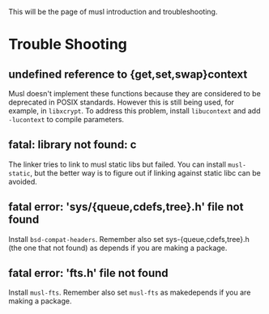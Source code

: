 This will be the page of musl introduction and troubleshooting.

# Trouble Shooting
## undefined reference to {get,set,swap}context
Musl doesn't implement these functions because they are considered to be deprecated in POSIX standards. However this is still being used, for example, in `libxcrypt`.
To address this problem, install `libucontext` and add `-lucontext` to compile parameters.

## fatal: library not found: c
The linker tries to link to musl static libs but failed. You can install `musl-static`, but the better way is to figure out if linking against static libc can be avoided.

## fatal error: 'sys/{queue,cdefs,tree}.h' file not found
Install `bsd-compat-headers`. Remember also set sys-{queue,cdefs,tree}.h (the one that not found) as depends if you are making a package.

## fatal error: 'fts.h' file not found
Install `musl-fts`. Remember also set `musl-fts` as makedepends if you are making a package.